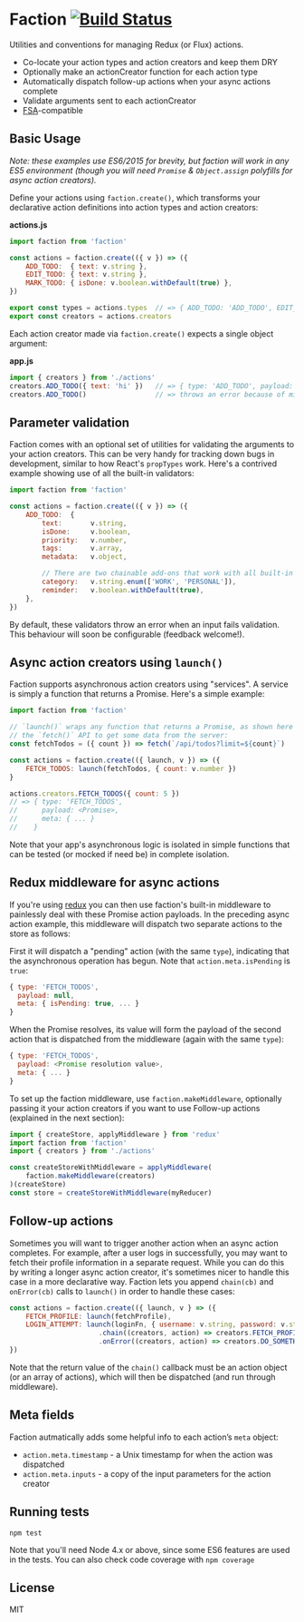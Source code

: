 # Faction [![Build Status](https://secure.travis-ci.org/af/faction.png)](http://travis-ci.org/af/faction)

Utilities and conventions for managing Redux (or Flux) actions.

* Co-locate your action types and action creators and keep them DRY
* Optionally make an actionCreator function for each action type
* Automatically dispatch follow-up actions when your async actions complete
* Validate arguments sent to each actionCreator
* [FSA](https://github.com/acdlite/flux-standard-action)-compatible


## Basic Usage

*Note: these examples use ES6/2015 for brevity, but faction will work in any ES5
environment (though you will need `Promise` & `Object.assign` polyfills for async
action creators).*

Define your actions using `faction.create()`, which transforms your declarative
action definitions into action types and action creators:

**actions.js**
```js
import faction from 'faction'

const actions = faction.create(({ v }) => ({
    ADD_TODO:  { text: v.string },
    EDIT_TODO: { text: v.string },
    MARK_TODO: { isDone: v.boolean.withDefault(true) },
})

export const types = actions.types  // => { ADD_TODO: 'ADD_TODO', EDIT_TODO: 'EDIT_TODO' ... }
export const creators = actions.creators
```

Each action creator made via `faction.create()` expects a single object argument:

**app.js**
```js
import { creators } from './actions'
creators.ADD_TODO({ text: 'hi' })   // => { type: 'ADD_TODO', payload: { text: 'hi' } }
creators.ADD_TODO()                 // => throws an error because of missing arg "text"
```


## Parameter validation

Faction comes with an optional set of utilities for validating the arguments to
your action creators. This can be very handy for tracking down bugs in development,
similar to how React's `propTypes` work. Here's a contrived example showing use of
all the built-in validators:

```js
import faction from 'faction'

const actions = faction.create(({ v }) => ({
    ADD_TODO:  {
        text:       v.string,
        isDone:     v.boolean,
        priority:   v.number,
        tags:       v.array,
        metadata:   v.object,

        // There are two chainable add-ons that work with all built-in validators:
        category:   v.string.enum(['WORK', 'PERSONAL']),
        reminder:   v.boolean.withDefault(true),
    },
})
```

By default, these validators throw an error when an input fails validation. This
behaviour will soon be configurable (feedback welcome!).


## Async action creators using `launch()`

Faction supports asynchronous action creators using "services". A service is
simply a function that returns a Promise. Here's a simple example:

```js
import faction from 'faction'

// `launch()` wraps any function that returns a Promise, as shown here using
// the `fetch()` API to get some data from the server:
const fetchTodos = ({ count }) => fetch(`/api/todos?limit=${count}`)

const actions = faction.create(({ launch, v }) => ({
    FETCH_TODOS: launch(fetchTodos, { count: v.number })
}

actions.creators.FETCH_TODOS({ count: 5 })
// => { type: 'FETCH_TODOS',
//      payload: <Promise>,
//      meta: { ... }
//    }
```

Note that your app's asynchronous logic is isolated in simple functions that can
be tested (or mocked if need be) in complete isolation.


## Redux middleware for async actions

If you're using [redux](https://github.com/rackt/redux) you can then use faction's
built-in middleware to painlessly deal with these Promise action payloads. In the
preceding async action example, this middleware will dispatch two separate actions
to the store as follows:

First it will dispatch a "pending" action (with the same `type`), indicating that
the asynchronous operation has begun. Note that `action.meta.isPending` is `true`:
```js
{ type: 'FETCH_TODOS',
  payload: null,
  meta: { isPending: true, ... }
}
```

When the Promise resolves, its value will form the payload of the second
action that is dispatched from the middleware (again with the same `type`):
```js
{ type: 'FETCH_TODOS',
  payload: <Promise resolution value>,
  meta: { ... }
}
```

To set up the faction middleware, use `faction.makeMiddleware`, optionally
passing it your action creators if you want to use Follow-up actions (explained
in the next section):

```js
import { createStore, applyMiddleware } from 'redux'
import faction from 'faction'
import { creators } from './actions'

const createStoreWithMiddleware = applyMiddleware(
    faction.makeMiddleware(creators)
)(createStore)
const store = createStoreWithMiddleware(myReducer)
```


## Follow-up actions

Sometimes you will want to trigger another action when an async action completes.
For example, after a user logs in successfully, you may want to fetch their profile
information in a separate request. While you can do this by writing a longer async
action creator, it's sometimes nicer to handle this case in a more declarative way.
Faction lets you append `chain(cb)` and `onError(cb)` calls to `launch()` in order to
handle these cases:

```js
const actions = faction.create(({ launch, v } => ({
    FETCH_PROFILE: launch(fetchProfile),
    LOGIN_ATTEMPT: launch(loginFn, { username: v.string, password: v.string })
                      .chain((creators, action) => creators.FETCH_PROFILE())
                      .onError((creators, action) => creators.DO_SOMETHING())
})
```

Note that the return value of the `chain()` callback must be an action object
(or an array of actions), which will then be dispatched (and run through middleware).


## Meta fields

Faction autmatically adds some helpful info to each action’s `meta` object:

* `action.meta.timestamp` - a Unix timestamp for when the action was dispatched
* `action.meta.inputs` - a copy of the input parameters for the action creator


## Running tests

```
npm test
```

Note that you'll need Node 4.x or above, since some ES6 features are used in the tests.
You can also check code coverage with `npm coverage`


## License

MIT
